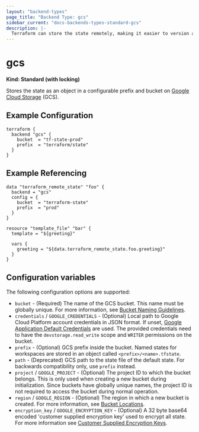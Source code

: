 ```yaml
---
layout: "backend-types"
page_title: "Backend Type: gcs"
sidebar_current: "docs-backends-types-standard-gcs"
description: |-
  Terraform can store the state remotely, making it easier to version and work with in a team.
---
```


# gcs

**Kind: Standard (with locking)**

Stores the state as an object in a configurable prefix and bucket on [Google Cloud Storage](https://cloud.google.com/storage/) (GCS).

## Example Configuration

```hcl
terraform {
  backend "gcs" {
    bucket  = "tf-state-prod"
    prefix  = "terraform/state"
  }
}
```

## Example Referencing

```hcl
data "terraform_remote_state" "foo" {
  backend = "gcs"
  config = {
    bucket  = "terraform-state"
    prefix  = "prod"
  }
}

resource "template_file" "bar" {
  template = "${greeting}"

  vars {
    greeting = "${data.terraform_remote_state.foo.greeting}"
  }
}
```

## Configuration variables

The following configuration options are supported:

 *  `bucket` - (Required) The name of the GCS bucket.
    This name must be globally unique.
    For more information, see [Bucket Naming Guidelines](https://cloud.google.com/storage/docs/bucketnaming.html#requirements).
 *  `credentials` / `GOOGLE_CREDENTIALS` - (Optional) Local path to Google Cloud Platform account credentials in JSON format.
    If unset, [Google Application Default Credentials](https://developers.google.com/identity/protocols/application-default-credentials) are used.
    The provided credentials need to have the `devstorage.read_write` scope and `WRITER` permissions on the bucket.
 *  `prefix` - (Optional) GCS prefix inside the bucket. Named states for workspaces are stored in an object called `<prefix>/<name>.tfstate`.
 *  `path` - (Deprecated) GCS path to the state file of the default state. For backwards compatibility only, use `prefix` instead.
 *  `project` / `GOOGLE_PROJECT` - (Optional) The project ID to which the bucket belongs. This is only used when creating a new bucket during initialization.
    Since buckets have globally unique names, the project ID is not required to access the bucket during normal operation.
 *  `region` / `GOOGLE_REGION` - (Optional) The region in which a new bucket is created.
    For more information, see [Bucket Locations](https://cloud.google.com/storage/docs/bucket-locations).
 *  `encryption_key` / `GOOGLE_ENCRYPTION_KEY` - (Optional) A 32 byte base64 encoded 'customer supplied encryption key' used to encrypt all state. For more information see [Customer Supplied Encryption Keys](https://cloud.google.com/storage/docs/encryption#customer-supplied).
